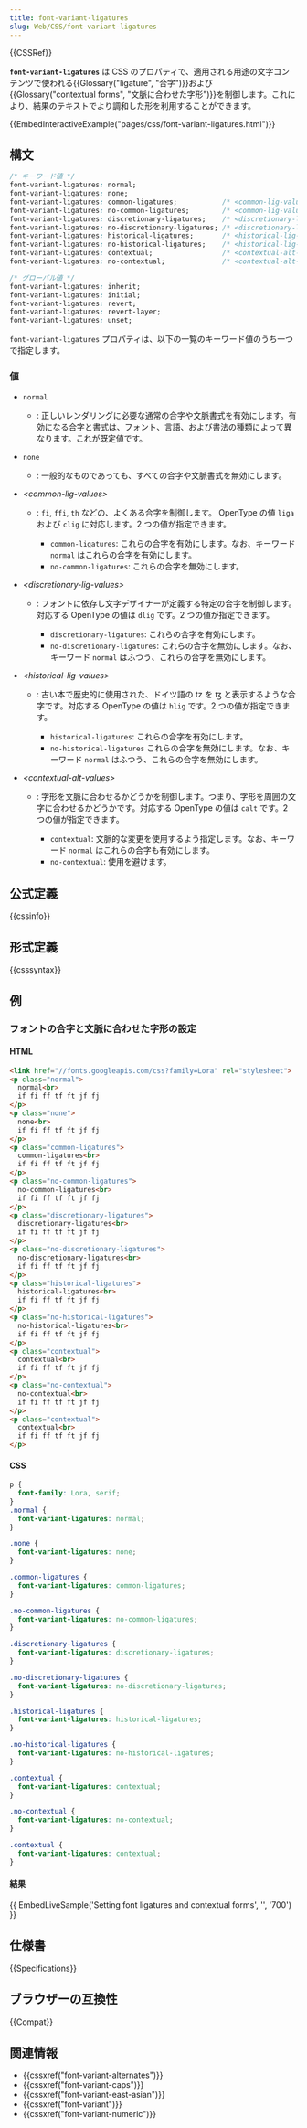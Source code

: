 ```yaml
---
title: font-variant-ligatures
slug: Web/CSS/font-variant-ligatures
---
```

{{CSSRef}}

**`font-variant-ligatures`** は CSS のプロパティで、適用される用途の文字コンテンツで使われる{{Glossary("ligature", "合字")}}および{{Glossary("contextual forms", "文脈に合わせた字形")}}を制御します。これにより、結果のテキストでより調和した形を利用することができます。

{{EmbedInteractiveExample("pages/css/font-variant-ligatures.html")}}

## 構文

```css
/* キーワード値 */
font-variant-ligatures: normal;
font-variant-ligatures: none;
font-variant-ligatures: common-ligatures;           /* <common-lig-values> */
font-variant-ligatures: no-common-ligatures;        /* <common-lig-values> */
font-variant-ligatures: discretionary-ligatures;    /* <discretionary-lig-values> */
font-variant-ligatures: no-discretionary-ligatures; /* <discretionary-lig-values> */
font-variant-ligatures: historical-ligatures;       /* <historical-lig-values> */
font-variant-ligatures: no-historical-ligatures;    /* <historical-lig-values> */
font-variant-ligatures: contextual;                 /* <contextual-alt-values> */
font-variant-ligatures: no-contextual;              /* <contextual-alt-values> */

/* グローバル値 */
font-variant-ligatures: inherit;
font-variant-ligatures: initial;
font-variant-ligatures: revert;
font-variant-ligatures: revert-layer;
font-variant-ligatures: unset;
```

`font-variant-ligatures` プロパティは、以下の一覧のキーワード値のうち一つで指定します。

### 値

- `normal`
  - : 正しいレンダリングに必要な通常の合字や文脈書式を有効にします。有効になる合字と書式は、フォント、言語、および書法の種類によって異なります。これが既定値です。
- `none`
  - : 一般的なものであっても、すべての合字や文脈書式を無効にします。
- _\<common-lig-values>_

  - : `fi`, `ffi`, `th` などの、よくある合字を制御します。 OpenType の値 `liga` および `clig` に対応します。2 つの値が指定できます。

    - `common-ligatures`: これらの合字を有効にします。なお、キーワード `normal` はこれらの合字を有効にします。
    - `no-common-ligatures`: これらの合字を無効にします。

- _\<discretionary-lig-values>_

  - : フォントに依存し文字デザイナーが定義する特定の合字を制御します。対応する OpenType の値は `dlig` です。2 つの値が指定できます。

    - `discretionary-ligatures`: これらの合字を有効にします。
    - `no-discretionary-ligatures`: これらの合字を無効にします。なお、キーワード `normal` はふつう、これらの合字を無効にします。

- _\<historical-lig-values>_

  - : 古い本で歴史的に使用された、ドイツ語の tz を ꜩ と表示するような合字です。対応する OpenType の値は `hlig` です。2 つの値が指定できます。

    - `historical-ligatures`: これらの合字を有効にします。
    - `no-historical-ligatures` これらの合字を無効にします。なお、キーワード `normal` はふつう、これらの合字を無効にします。

- _\<contextual-alt-values>_

  - : 字形を文脈に合わせるかどうかを制御します。つまり、字形を周囲の文字に合わせるかどうかです。対応する OpenType の値は `calt` です。2 つの値が指定できます。

    - `contextual`: 文脈的な変更を使用するよう指定します。なお、キーワード `normal` はこれらの合字も有効にします。
    - `no-contextual`: 使用を避けます。

## 公式定義

{{cssinfo}}

## 形式定義

{{csssyntax}}

## 例

### フォントの合字と文脈に合わせた字形の設定

#### HTML

```html
<link href="//fonts.googleapis.com/css?family=Lora" rel="stylesheet">
<p class="normal">
  normal<br>
  if fi ff tf ft jf fj
</p>
<p class="none">
  none<br>
  if fi ff tf ft jf fj
</p>
<p class="common-ligatures">
  common-ligatures<br>
  if fi ff tf ft jf fj
</p>
<p class="no-common-ligatures">
  no-common-ligatures<br>
  if fi ff tf ft jf fj
</p>
<p class="discretionary-ligatures">
  discretionary-ligatures<br>
  if fi ff tf ft jf fj
</p>
<p class="no-discretionary-ligatures">
  no-discretionary-ligatures<br>
  if fi ff tf ft jf fj
</p>
<p class="historical-ligatures">
  historical-ligatures<br>
  if fi ff tf ft jf fj
</p>
<p class="no-historical-ligatures">
  no-historical-ligatures<br>
  if fi ff tf ft jf fj
</p>
<p class="contextual">
  contextual<br>
  if fi ff tf ft jf fj
</p>
<p class="no-contextual">
  no-contextual<br>
  if fi ff tf ft jf fj
</p>
<p class="contextual">
  contextual<br>
  if fi ff tf ft jf fj
</p>
```

#### CSS

```css
p {
  font-family: Lora, serif;
}
.normal {
  font-variant-ligatures: normal;
}

.none {
  font-variant-ligatures: none;
}

.common-ligatures {
  font-variant-ligatures: common-ligatures;
}

.no-common-ligatures {
  font-variant-ligatures: no-common-ligatures;
}

.discretionary-ligatures {
  font-variant-ligatures: discretionary-ligatures;
}

.no-discretionary-ligatures {
  font-variant-ligatures: no-discretionary-ligatures;
}

.historical-ligatures {
  font-variant-ligatures: historical-ligatures;
}

.no-historical-ligatures {
  font-variant-ligatures: no-historical-ligatures;
}

.contextual {
  font-variant-ligatures: contextual;
}

.no-contextual {
  font-variant-ligatures: no-contextual;
}

.contextual {
  font-variant-ligatures: contextual;
}
```

#### 結果

{{ EmbedLiveSample('Setting font ligatures and contextual forms', '', '700') }}

## 仕様書

{{Specifications}}

## ブラウザーの互換性

{{Compat}}

## 関連情報

- {{cssxref("font-variant-alternates")}}
- {{cssxref("font-variant-caps")}}
- {{cssxref("font-variant-east-asian")}}
- {{cssxref("font-variant")}}
- {{cssxref("font-variant-numeric")}}
